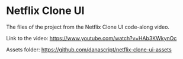 # Netflix Clone UI

The files of the project from the Netflix Clone UI code-along video.

Link to the video: https://www.youtube.com/watch?v=HAb3KWkynOc

Assets folder: https://github.com/danascript/netflix-clone-ui-assets
